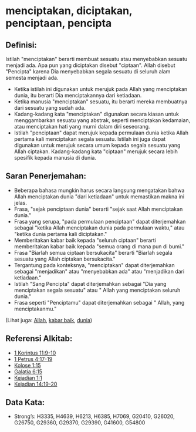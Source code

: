 # menciptakan, diciptakan, penciptaan, pencipta

## Definisi:

Istilah "menciptakan" berarti membuat sesuatu atau menyebabkan sesuatu menjadi ada. Apa pun yang diciptakan disebut "ciptaan". Allah disebut "Pencipta" karena Dia menyebabkan segala sesuatu di seluruh alam semesta menjadi ada.

* Ketika istilah ini digunakan untuk merujuk pada Allah yang menciptakan dunia, itu berarti Dia menciptakannya dari ketiadaan.
* Ketika manusia "menciptakan" sesuatu, itu berarti mereka membuatnya dari sesuatu yang sudah ada.
* Kadang-kadang kata "menciptakan" digunakan secara kiasan untuk menggambarkan sesuatu yang abstrak, seperti menciptakan kedamaian, atau menciptakan hati yang murni dalam diri seseorang.
* Istilah "penciptaan" dapat merujuk kepada permulaan dunia ketika Allah pertama kali menciptakan segala sesuatu. Istilah ini juga dapat digunakan untuk merujuk secara umum kepada segala sesuatu yang Allah ciptakan. Kadang-kadang kata "ciptaan" merujuk secara lebih spesifik kepada manusia di dunia.

## Saran Penerjemahan:

* Beberapa bahasa mungkin harus secara langsung mengatakan bahwa Allah menciptakan dunia "dari ketiadaan" untuk memastikan makna ini jelas.
* Frasa, "sejak penciptaan dunia" berarti "sejak saat Allah menciptakan dunia."
* Frasa yang serupa, "pada permulaan penciptaan" dapat diterjemahkan sebagai "ketika Allah menciptakan dunia pada permulaan waktu," atau "ketika dunia pertama kali diciptakan."
* Memberitakan kabar baik kepada "seluruh ciptaan" berarti memberitakan kabar baik kepada "semua orang di mana pun di bumi."
* Frasa "Biarlah semua ciptaan bersukacita" berarti "Biarlah segala sesuatu yang Allah ciptakan bersukacita."
* Tergantung pada konteksnya, "menciptakan" dapat diterjemahkan sebagai "menjadikan" atau "menyebabkan ada" atau "menjadikan dari ketiadaan."
* Istilah "Sang Pencipta" dapat diterjemahkan sebagai "Dia yang menciptakan segala sesuatu" atau " Allah yang menciptakan seluruh dunia."
* Frasa seperti "Penciptamu" dapat diterjemahkan sebagai " Allah, yang menciptakanmu."

(Lihat juga: [Allah](../kt/god.md), [kabar baik](../kt/goodnews.md), [dunia](../kt/world.md))

## Referensi Alkitab:

* [1 Korintus 11:9-10](rc://en/tn/help/1co/11/09)
* [1 Petrus 4:17-19](rc://en/tn/help/1pe/04/17)
* [Kolose 1:15](rc://en/tn/help/col/01/15)
* [Galatia 6:15](rc://en/tn/help/gal/06/15)
* [Kejadian 1:1](rc://en/tn/help/gen/01/01)
* [Kejadian 14:19-20](rc://en/tn/help/gen/14/19)

## Data Kata:

* Strong’s: H3335, H4639, H6213, H6385, H7069, G20410, G26020, G26750, G29360, G29370, G29390, G41600, G54800
